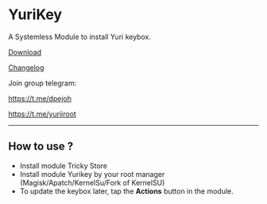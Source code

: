 # YuriKey
A Systemless Module to install Yuri keybox.

[Download](https://github.com/dpejoh/yurikey/releases/tag/v1.2) 

[Changelog](https://raw.githubusercontent.com/dpejoh/yurikey/refs/heads/main/changelog.md) 

Join group telegram:

https://t.me/dpejoh

https://t.me/yuriiroot

---

## How to use ?
- Install module Tricky Store
- Install module Yurikey by your root manager (Magisk/Apatch/KernelSu/Fork of KernelSU)
- To update the keybox later, tap the **Actions** button in the module.

